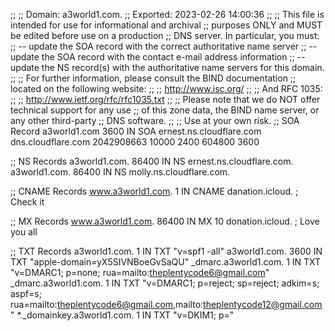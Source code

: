 ;;
;; Domain:     a3world1.com.
;; Exported:   2023-02-26 14:00:36
;;
;; This file is intended for use for informational and archival
;; purposes ONLY and MUST be edited before use on a production
;; DNS server.  In particular, you must:
;;   -- update the SOA record with the correct authoritative name server
;;   -- update the SOA record with the contact e-mail address information
;;   -- update the NS record(s) with the authoritative name servers for this domain.
;;
;; For further information, please consult the BIND documentation
;; located on the following website:
;;
;; http://www.isc.org/
;;
;; And RFC 1035:
;;
;; http://www.ietf.org/rfc/rfc1035.txt
;;
;; Please note that we do NOT offer technical support for any use
;; of this zone data, the BIND name server, or any other third-party
;; DNS software.
;;
;; Use at your own risk.
;; SOA Record
a3world1.com	3600	IN	SOA	ernest.ns.cloudflare.com dns.cloudflare.com 2042908663 10000 2400 604800 3600

;; NS Records
a3world1.com.	86400	IN	NS	ernest.ns.cloudflare.com.
a3world1.com.	86400	IN	NS	molly.ns.cloudflare.com.

;; CNAME Records
www.a3world1.com.	1	IN	CNAME	danation.icloud. ; Check it

;; MX Records
www.a3world1.com.	86400	IN	MX	10 donation.icloud. ; Love you all

;; TXT Records
a3world1.com.	1	IN	TXT	"v=spf1 -all"
a3world1.com.	3600	IN	TXT	"apple-domain=yX5SIVNBoeGvSaQU"
_dmarc.a3world1.com.	1	IN	TXT	"v=DMARC1; p=none; rua=mailto:theplentycode6@gmail.com"
_dmarc.a3world1.com.	1	IN	TXT	"v=DMARC1; p=reject; sp=reject; adkim=s; aspf=s; rua=mailto:theplentycode6@gmail.com,mailto:theplentycode12@gmail.com"
*._domainkey.a3world1.com.	1	IN	TXT	"v=DKIM1; p="
